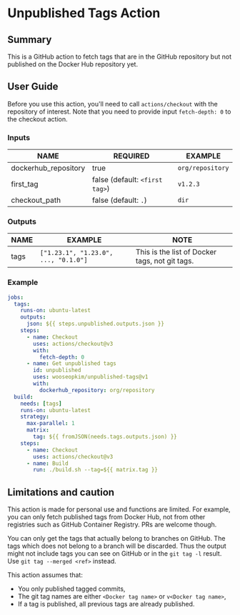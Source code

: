 # Unpublished Tags Action

## Summary

This is a GitHub action to fetch tags that are in the GitHub repository but not published on the Docker Hub repository yet.

## User Guide

Before you use this action, you'll need to call `actions/checkout` with the repository of interest. Note that you need to provide input `fetch-depth: 0` to the checkout action.

### Inputs

|NAME|REQUIRED|EXAMPLE|
|-|-|-|
|dockerhub_repository|true|`org/repository`|
|first_tag|false (default: `<first tag>`)|`v1.2.3`|
|checkout_path|false (default: `.`)|`dir`|

### Outputs

|NAME|EXAMPLE|NOTE|
|-|-|-|
|tags|`["1.23.1", "1.23.0", ..., "0.1.0"]`|This is the list of Docker tags, not git tags.|

### Example

```yaml
jobs:
  tags:
    runs-on: ubuntu-latest
    outputs:
      json: ${{ steps.unpublished.outputs.json }}
    steps:
      - name: Checkout
        uses: actions/checkout@v3
        with:
          fetch-depth: 0
      - name: Get unpublished tags
        id: unpublished
        uses: wooseopkim/unpublished-tags@v1
        with:
          dockerhub_repository: org/repository
  build:
    needs: [tags]
    runs-on: ubuntu-latest
    strategy:
      max-parallel: 1
      matrix:
        tag: ${{ fromJSON(needs.tags.outputs.json) }}
    steps:
      - name: Checkout
        uses: actions/checkout@v3
      - name: Build
        run: ./build.sh --tag=${{ matrix.tag }}
```

## Limitations and caution

This action is made for personal use and functions are limited. For example, you can only fetch published tags from Docker Hub, not from other registries such as GitHub Container Registry. PRs are welcome though.

You can only get the tags that actually belong to branches on GitHub. The tags which does not belong to a branch will be discarded. Thus the output might not include tags you can see on GitHub or in the `git tag -l` result. Use `git tag --merged <ref>` instead.

This action assumes that:

- You only published tagged commits,
- The git tag names are either `<Docker tag name>` or `v<Docker tag name>`,
- If a tag is published, all previous tags are already published.
